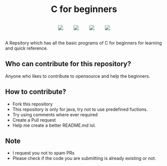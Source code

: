 <h1 align="center">C for beginners</h1>

<p align="center">

<img style="padding:15px;" src="https://img.shields.io/github/hacktoberfest/2020/DarkEyeX/C-for-Beginners-?suggestion_label=Hacktoberfest&style=flat-square">
<img style="padding:15px;" src="https://img.shields.io/github/contributors/DarkEyeX/C-for-Beginners-?style=flat-square">
<img style="padding:15px;" src="https://img.shields.io/github/forks/DarkEyeX/C-for-Beginners-?label=Forks&style=flat-square">
<img style="padding:15px;" src="https://img.shields.io/github/stars/DarkEyeX/C-for-Beginners-?style=flat-square">


A Repsitory which has all the basic programs of C for beginners for learning and quick reference.

</p>

## Who can contribute for this repository?

Anyone who likes to contribute to opensource and help the beginners.

## How to contribute?

- Fork this repository
- This repository is only for java, try not to use predefined fuctions.
- Try using comments where ever required
- Create a Pull request
- Help me create a better README.md lol.

## Note

- I request you not to spam PRs 
- Please check if the code you are submitting is already existing or not.

